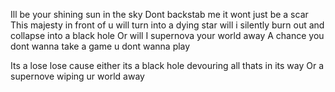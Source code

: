 Ill be your shining sun in the sky
Dont backstab me it wont just be a scar
This majesty in front of u will turn into a dying star
will i silently burn out and collapse into a black hole
Or will I supernova your world away
A chance you dont wanna take a game u dont wanna play

Its a lose lose cause either its a black hole devouring all thats in its way
Or a supernove wiping ur world away